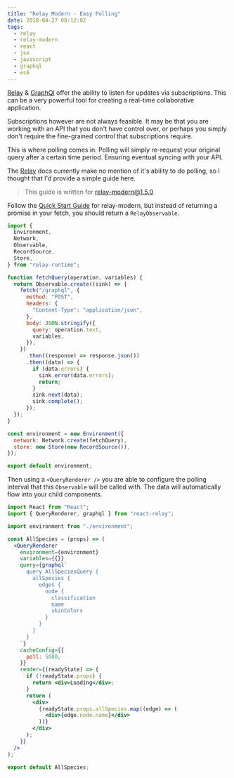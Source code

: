 ```yaml
---
title: "Relay Modern - Easy Polling"
date: 2018-04-27 08:12:02
tags:
  - relay
  - relay-modern
  - react
  - jsx
  - javascript
  - graphql
  - es6
---
```


[Relay](http://facebook.github.io/relay/en/) & [GraphQl](https://github.com/facebook/graphql) offer the ability to listen for updates via subscriptions. This can be a very powerful tool for creating a real-time collaborative application.

Subscriptions however are not always feasible. It may be that you are working with an API that you don't have control over, or perhaps you simply don't require the fine-grained control that subscriptions require.

This is where polling comes in. Polling will simply re-request your original query after a certain time period. Ensuring eventual syncing with your API.

The [Relay](http://facebook.github.io/relay/en/) docs currently make no mention of it's ability to do polling, so I thought that I'd provide a simple guide here.

> This guide is written for relay-modern@1.5.0

Follow the [Quick Start Guide](http://facebook.github.io/relay/docs/en/quick-start-guide.html) for relay-modern, but instead of returning a promise in your fetch, you should return a `RelayObservable`.

```javascript
import {
  Environment,
  Network,
  Observable,
  RecordSource,
  Store,
} from "relay-runtime";

function fetchQuery(operation, variables) {
  return Observable.create((sink) => {
    fetch("/graphql", {
      method: "POST",
      headers: {
        "Content-Type": "application/json",
      },
      body: JSON.stringify({
        query: operation.text,
        variables,
      }),
    })
      .then((response) => response.json())
      .then((data) => {
        if (data.errors) {
          sink.error(data.errors);
          return;
        }
        sink.next(data);
        sink.complete();
      });
  });
}

const environment = new Environment({
  network: Network.create(fetchQuery),
  store: new Store(new RecordSource()),
});

export default environment;
```

Then using a `<QueryRenderer />` you are able to configure the polling interval that this `Observable` will be called with. The data will automatically flow into your child components.

```jsx
import React from "React";
import { QueryRenderer, graphql } from "react-relay";

import environment from "./environment";

const AllSpecies = (props) => (
  <QueryRenderer
    environment={environment}
    variables={{}}
    query={graphql`
      query AllSpeciesQuery {
        allSpecies {
          edges {
            node {
              classification
              name
              skinColors
            }
          }
        }
      }
    `}
    cacheConfig={{
      poll: 5000,
    }}
    render={(readyState) => {
      if (!readyState.props) {
        return <div>Loading</div>;
      }
      return (
        <div>
          {readyState.props.allSpecies.map((edge) => (
            <div>{edge.node.name}</div>
          ))}
        </div>
      );
    }}
  />
);

export default AllSpecies;
```
